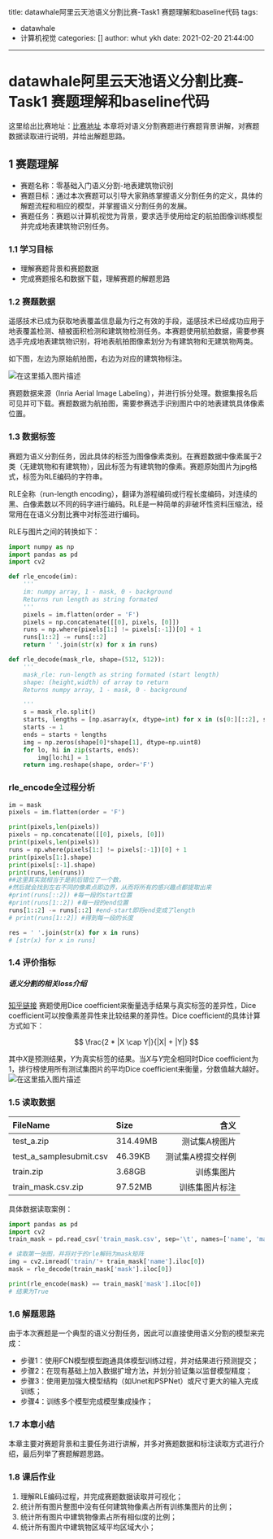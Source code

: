 title: datawhale阿里云天池语义分割比赛-Task1 赛题理解和baseline代码
tags:
  - datawhale
  - 计算机视觉
categories: []
author: whut ykh
date: 2021-02-20 21:44:00
---
# datawhale阿里云天池语义分割比赛-Task1 赛题理解和baseline代码
这里给出比赛地址：[比赛地址](https://tianchi.aliyun.com/competition/entrance/531872/introduction?spm=5176.12281949.1003.10.493e3eafj1Afqc)
本章将对语义分割赛题进行赛题背景讲解，对赛题数据读取进行说明，并给出解题思路。

## 1 赛题理解
<!--more-->
- 赛题名称：零基础入门语义分割-地表建筑物识别
- 赛题目标：通过本次赛题可以引导大家熟练掌握语义分割任务的定义，具体的解题流程和相应的模型，并掌握语义分割任务的发展。
- 赛题任务：赛题以计算机视觉为背景，要求选手使用给定的航拍图像训练模型并完成地表建筑物识别任务。

### 1.1 学习目标
- 理解赛题背景和赛题数据
- 完成赛题报名和数据下载，理解赛题的解题思路

### 1.2 赛题数据

遥感技术已成为获取地表覆盖信息最为行之有效的手段，遥感技术已经成功应用于地表覆盖检测、植被面积检测和建筑物检测任务。本赛题使用航拍数据，需要参赛选手完成地表建筑物识别，将地表航拍图像素划分为有建筑物和无建筑物两类。

如下图，左边为原始航拍图，右边为对应的建筑物标注。


![在这里插入图片描述](https://img-blog.csdnimg.cn/20210220213543778.png?x-oss-process=image/watermark,type_ZmFuZ3poZW5naGVpdGk,shadow_10,text_aHR0cHM6Ly9ibG9nLmNzZG4ubmV0L0phY2tfX19F,size_16,color_FFFFFF,t_70#pic_center)

赛题数据来源（Inria Aerial Image Labeling），并进行拆分处理。数据集报名后可见并可下载。赛题数据为航拍图，需要参赛选手识别图片中的地表建筑具体像素位置。

### 1.3 数据标签

赛题为语义分割任务，因此具体的标签为图像像素类别。在赛题数据中像素属于2类（无建筑物和有建筑物），因此标签为有建筑物的像素。赛题原始图片为jpg格式，标签为RLE编码的字符串。

RLE全称（run-length encoding），翻译为游程编码或行程长度编码，对连续的黑、白像素数以不同的码字进行编码。RLE是一种简单的非破坏性资料压缩法，经常用在在语义分割比赛中对标签进行编码。

RLE与图片之间的转换如下：

```python
import numpy as np
import pandas as pd
import cv2

def rle_encode(im):
    '''
    im: numpy array, 1 - mask, 0 - background
    Returns run length as string formated
    '''
    pixels = im.flatten(order = 'F')
    pixels = np.concatenate([[0], pixels, [0]])
    runs = np.where(pixels[1:] != pixels[:-1])[0] + 1
    runs[1::2] -= runs[::2]
    return ' '.join(str(x) for x in runs)

def rle_decode(mask_rle, shape=(512, 512)):
    '''
    mask_rle: run-length as string formated (start length)
    shape: (height,width) of array to return 
    Returns numpy array, 1 - mask, 0 - background

    '''
    s = mask_rle.split()
    starts, lengths = [np.asarray(x, dtype=int) for x in (s[0:][::2], s[1:][::2])]
    starts -= 1
    ends = starts + lengths
    img = np.zeros(shape[0]*shape[1], dtype=np.uint8)
    for lo, hi in zip(starts, ends):
        img[lo:hi] = 1
    return img.reshape(shape, order='F')
```

### rle_encode全过程分析

```python
im = mask
pixels = im.flatten(order = 'F')

print(pixels,len(pixels))
pixels = np.concatenate([[0], pixels, [0]])
print(pixels,len(pixels))
runs = np.where(pixels[1:] != pixels[:-1])[0] + 1
print(pixels[1:].shape)
print(pixels[:-1].shape)
print(runs,len(runs))
##这里其实就相当于是前后错位了一个数，
#然后就会找到左右不同的像素点即边界，从而将所有的感兴趣点都提取出来
#print(runs[::2]) #每一段的start位置
#print(runs[1::2]) #每一段的end位置
runs[1::2] -= runs[::2] #end-start即将end变成了length
# print(runs[1::2]) #得到每一段的长度

res = ' '.join(str(x) for x in runs)
# [str(x) for x in runs]
```

### 1.4 评价指标
##### 语义分割的相关loss介绍
[知乎链接](https://zhuanlan.zhihu.com/p/101773544)
赛题使用Dice coefficient来衡量选手结果与真实标签的差异性，Dice coefficient可以按像素差异性来比较结果的差异性。Dice coefficient的具体计算方式如下：

$$
\frac{2 * |X \cap Y|}{|X| + |Y|} 
$$

其中$X$是预测结果，$Y$为真实标签的结果。当$X$与$Y$完全相同时Dice coefficient为1，排行榜使用所有测试集图片的平均Dice coefficient来衡量，分数值越大越好。
![在这里插入图片描述](https://img-blog.csdnimg.cn/20210220213913495.png?x-oss-process=image/watermark,type_ZmFuZ3poZW5naGVpdGk,shadow_10,text_aHR0cHM6Ly9ibG9nLmNzZG4ubmV0L0phY2tfX19F,size_16,color_FFFFFF,t_70)


### 1.5 读取数据

| FileName                | Size     |                                                         含义 |
| :---------------------- | :------- | -----------------------------------------------------------: |
| test_a.zip              | 314.49MB | 测试集A榜图片 |
| test_a_samplesubmit.csv | 46.39KB  | 测试集A榜提交样例 |
| train.zip               | 3.68GB   | 训练集图片 |
| train_mask.csv.zip      | 97.52MB  | 训练集图片标注 |

具体数据读取案例：

```python
import pandas as pd
import cv2
train_mask = pd.read_csv('train_mask.csv', sep='\t', names=['name', 'mask'])

# 读取第一张图，并将对于的rle解码为mask矩阵
img = cv2.imread('train/'+ train_mask['name'].iloc[0])
mask = rle_decode(train_mask['mask'].iloc[0])

print(rle_encode(mask) == train_mask['mask'].iloc[0])
# 结果为True
```

### 1.6 解题思路

由于本次赛题是一个典型的语义分割任务，因此可以直接使用语义分割的模型来完成：
- 步骤1：使用FCN模型模型跑通具体模型训练过程，并对结果进行预测提交；
- 步骤2：在现有基础上加入数据扩增方法，并划分验证集以监督模型精度；
- 步骤3：使用更加强大模型结构（如Unet和PSPNet）或尺寸更大的输入完成训练；
- 步骤4：训练多个模型完成模型集成操作；

### 1.7 本章小结

本章主要对赛题背景和主要任务进行讲解，并多对赛题数据和标注读取方式进行介绍，最后列举了赛题解题思路。

### 1.8 课后作业

1. 理解RLE编码过程，并完成赛题数据读取并可视化；
2. 统计所有图片整图中没有任何建筑物像素占所有训练集图片的比例；
3. 统计所有图片中建筑物像素占所有相似度的比例；
4. 统计所有图片中建筑物区域平均区域大小；
